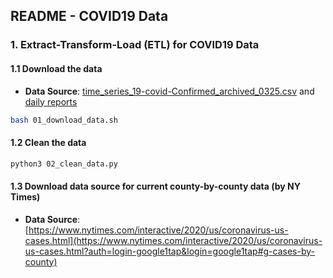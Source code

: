 ## README - COVID19 Data

### 1. Extract-Transform-Load (ETL) for COVID19 Data

#### 1.1 Download the data

- **Data Source**: [time_series_19-covid-Confirmed_archived_0325.csv](https://github.com/CSSEGISandData/COVID-19/blob/master/archived_data/archived_time_series/time_series_19-covid-Confirmed_archived_0325.csv) and [daily reports](https://github.com/CSSEGISandData/COVID-19/tree/master/csse_covid_19_data/csse_covid_19_daily_reports)

```bash
bash 01_download_data.sh
```

#### 1.2 Clean the data

```bash
python3 02_clean_data.py
```

#### 1.3 Download data source for current county-by-county data (by NY Times)

- **Data Source**: [https://www.nytimes.com/interactive/2020/us/coronavirus-us-cases.html](https://www.nytimes.com/interactive/2020/us/coronavirus-us-cases.html?auth=login-google1tap&login=google1tap#g-cases-by-county)

